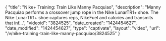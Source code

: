 {
    "title": "Nike+ Training: Train Like Manny Pacquiao",
    "description": "Manny Pacquiao performs a crossover jump rope in the Nike LunarTR1+ shoe. The Nike LunarTR1+ shoe captures reps, NikeFuel and calories and transmits that inf...",
    "videoid": "3824525",
    "date_created": "1424454627",
    "date_modified": "1424454627",
    "type": "captivate",
    "layout": "video",
    "url": "\/v\/nike-training-train-like-manny-pacquiao\/3824525"
}